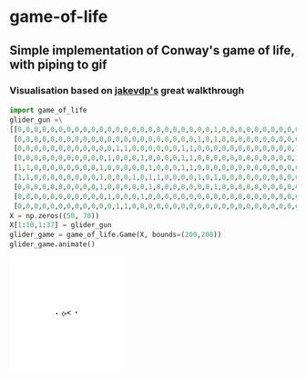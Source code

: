 # game-of-life
## Simple implementation of Conway's game of life, with piping to gif
### Visualisation based on [jakevdp's](https://jakevdp.github.io/blog/2013/08/07/conways-game-of-life/ "jakevdp's walkthrough") great walkthrough

```python
import game_of_life
glider_gun =\
[[0,0,0,0,0,0,0,0,0,0,0,0,0,0,0,0,0,0,0,0,0,0,0,0,1,0,0,0,0,0,0,0,0,0,0,0],
 [0,0,0,0,0,0,0,0,0,0,0,0,0,0,0,0,0,0,0,0,0,0,1,0,1,0,0,0,0,0,0,0,0,0,0,0],
 [0,0,0,0,0,0,0,0,0,0,0,0,1,1,0,0,0,0,0,0,1,1,0,0,0,0,0,0,0,0,0,0,0,0,1,1],
 [0,0,0,0,0,0,0,0,0,0,0,1,0,0,0,1,0,0,0,0,1,1,0,0,0,0,0,0,0,0,0,0,0,0,1,1],
 [1,1,0,0,0,0,0,0,0,0,1,0,0,0,0,0,1,0,0,0,1,1,0,0,0,0,0,0,0,0,0,0,0,0,0,0],
 [1,1,0,0,0,0,0,0,0,0,1,0,0,0,1,0,1,1,0,0,0,0,1,0,1,0,0,0,0,0,0,0,0,0,0,0],
 [0,0,0,0,0,0,0,0,0,0,1,0,0,0,0,0,1,0,0,0,0,0,0,0,1,0,0,0,0,0,0,0,0,0,0,0],
 [0,0,0,0,0,0,0,0,0,0,0,1,0,0,0,1,0,0,0,0,0,0,0,0,0,0,0,0,0,0,0,0,0,0,0,0],
 [0,0,0,0,0,0,0,0,0,0,0,0,1,1,0,0,0,0,0,0,0,0,0,0,0,0,0,0,0,0,0,0,0,0,0,0]]
X = np.zeros((50, 70))
X[1:10,1:37] = glider_gun
glider_game = game_of_life.Game(X, bounds=(200,200))
glider_game.animate()
```

![Gosper Glider Gun](https://github.com/twolffpiggott/game-of-life/blob/master/glider_gun.gif "Gosper Glider Gun")
